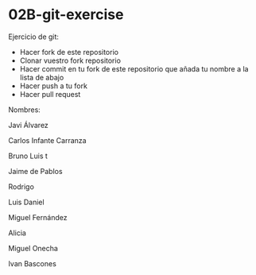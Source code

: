 # 02B-git-exercise

Ejercicio de git:

* Hacer fork de este repositorio
* Clonar vuestro fork repositorio
* Hacer commit en tu fork de este repositorio
que añada tu nombre a la lista de abajo
* Hacer push a tu fork
* Hacer pull request

Nombres:

Javi Álvarez



Carlos Infante Carranza

Bruno Luis t

Jaime de Pablos 

Rodrigo

Luis Daniel

Miguel Fernández 

Alicia

Miguel Onecha

Ivan Bascones




